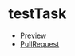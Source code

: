 # testTask
 - [Preview](https://tarashebuza.github.io/testTask/)
 - [PullRequest](https://github.com/TarasHebuza/testTask/pull/1/files)